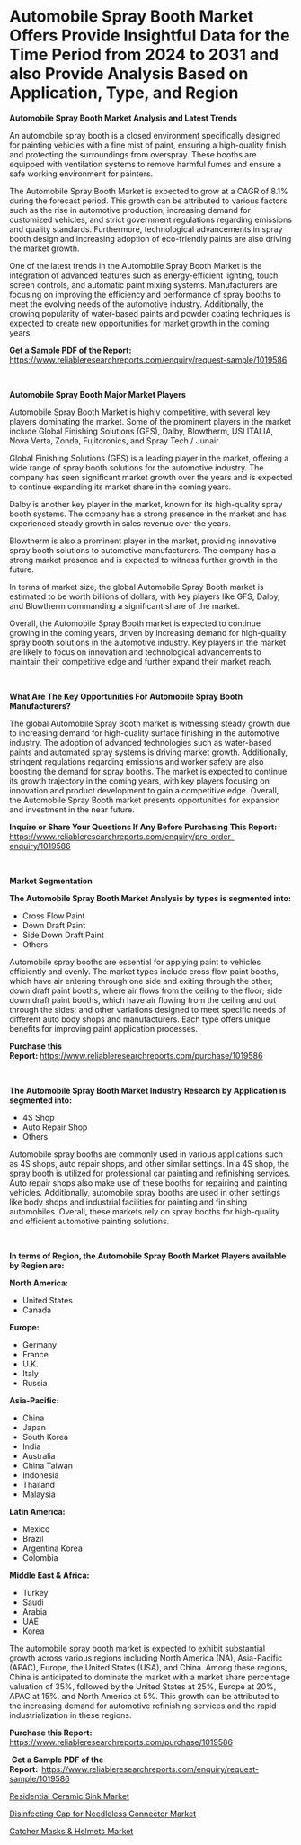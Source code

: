 <p><h1>Automobile Spray Booth Market Offers Provide Insightful Data for the Time Period from 2024 to 2031 and also Provide Analysis Based on Application, Type, and Region</h1></p><p><strong>Automobile Spray Booth Market Analysis and Latest Trends</strong></p>
<p><p>An automobile spray booth is a closed environment specifically designed for painting vehicles with a fine mist of paint, ensuring a high-quality finish and protecting the surroundings from overspray. These booths are equipped with ventilation systems to remove harmful fumes and ensure a safe working environment for painters.</p><p>The Automobile Spray Booth Market is expected to grow at a CAGR of 8.1% during the forecast period. This growth can be attributed to various factors such as the rise in automotive production, increasing demand for customized vehicles, and strict government regulations regarding emissions and quality standards. Furthermore, technological advancements in spray booth design and increasing adoption of eco-friendly paints are also driving the market growth.</p><p>One of the latest trends in the Automobile Spray Booth Market is the integration of advanced features such as energy-efficient lighting, touch screen controls, and automatic paint mixing systems. Manufacturers are focusing on improving the efficiency and performance of spray booths to meet the evolving needs of the automotive industry. Additionally, the growing popularity of water-based paints and powder coating techniques is expected to create new opportunities for market growth in the coming years.</p></p>
<p><strong>Get a Sample PDF of the Report:&nbsp;</strong> <a href="https://www.reliableresearchreports.com/enquiry/request-sample/1019586">https://www.reliableresearchreports.com/enquiry/request-sample/1019586</a></p>
<p>&nbsp;</p>
<p><strong>Automobile Spray Booth Major Market Players</strong></p>
<p><p>Automobile Spray Booth Market is highly competitive, with several key players dominating the market. Some of the prominent players in the market include Global Finishing Solutions (GFS), Dalby, Blowtherm, USI ITALIA, Nova Verta, Zonda, Fujitoronics, and Spray Tech / Junair. </p><p>Global Finishing Solutions (GFS) is a leading player in the market, offering a wide range of spray booth solutions for the automotive industry. The company has seen significant market growth over the years and is expected to continue expanding its market share in the coming years. </p><p>Dalby is another key player in the market, known for its high-quality spray booth systems. The company has a strong presence in the market and has experienced steady growth in sales revenue over the years. </p><p>Blowtherm is also a prominent player in the market, providing innovative spray booth solutions to automotive manufacturers. The company has a strong market presence and is expected to witness further growth in the future.</p><p>In terms of market size, the global Automobile Spray Booth market is estimated to be worth billions of dollars, with key players like GFS, Dalby, and Blowtherm commanding a significant share of the market.</p><p>Overall, the Automobile Spray Booth market is expected to continue growing in the coming years, driven by increasing demand for high-quality spray booth solutions in the automotive industry. Key players in the market are likely to focus on innovation and technological advancements to maintain their competitive edge and further expand their market reach.</p></p>
<p>&nbsp;</p>
<p><strong>What Are The Key Opportunities For Automobile Spray Booth Manufacturers?</strong></p>
<p><p>The global Automobile Spray Booth market is witnessing steady growth due to increasing demand for high-quality surface finishing in the automotive industry. The adoption of advanced technologies such as water-based paints and automated spray systems is driving market growth. Additionally, stringent regulations regarding emissions and worker safety are also boosting the demand for spray booths. The market is expected to continue its growth trajectory in the coming years, with key players focusing on innovation and product development to gain a competitive edge. Overall, the Automobile Spray Booth market presents opportunities for expansion and investment in the near future.</p></p>
<p><strong>Inquire or Share Your Questions If Any Before Purchasing This Report:</strong> <a href="https://www.reliableresearchreports.com/enquiry/pre-order-enquiry/1019586">https://www.reliableresearchreports.com/enquiry/pre-order-enquiry/1019586</a></p>
<p>&nbsp;</p>
<p><strong>Market Segmentation</strong></p>
<p><strong>The Automobile Spray Booth Market Analysis by types is segmented into:</strong></p>
<p><ul><li>Cross Flow Paint</li><li>Down Draft Paint</li><li>Side Down Draft Paint</li><li>Others</li></ul></p>
<p><p>Automobile spray booths are essential for applying paint to vehicles efficiently and evenly. The market types include cross flow paint booths, which have air entering through one side and exiting through the other; down draft paint booths, where air flows from the ceiling to the floor; side down draft paint booths, which have air flowing from the ceiling and out through the sides; and other variations designed to meet specific needs of different auto body shops and manufacturers. Each type offers unique benefits for improving paint application processes.</p></p>
<p><strong>Purchase this Report:&nbsp;</strong><a href="https://www.reliableresearchreports.com/purchase/1019586">https://www.reliableresearchreports.com/purchase/1019586</a></p>
<p>&nbsp;</p>
<p><strong>The Automobile Spray Booth Market Industry Research by Application is segmented into:</strong></p>
<p><ul><li>4S Shop</li><li>Auto Repair Shop</li><li>Others</li></ul></p>
<p><p>Automobile spray booths are commonly used in various applications such as 4S shops, auto repair shops, and other similar settings. In a 4S shop, the spray booth is utilized for professional car painting and refinishing services. Auto repair shops also make use of these booths for repairing and painting vehicles. Additionally, automobile spray booths are used in other settings like body shops and industrial facilities for painting and finishing automobiles. Overall, these markets rely on spray booths for high-quality and efficient automotive painting solutions.</p></p>
<p>&nbsp;</p>
<p><strong>In terms of Region, the Automobile Spray Booth Market Players available by Region are:</strong></p>
<p>
    <p> <strong> North America: </strong>
        <ul>
            <li>United States</li>
            <li>Canada</li>
        </ul>
        </p> 
    <p> <strong> Europe: </strong>
        <ul>
            <li>Germany</li>
            <li>France</li>
            <li>U.K.</li>
            <li>Italy</li>
            <li>Russia</li>
        </ul>
        </p> 
    <p> <strong> Asia-Pacific: </strong>
        <ul>
            <li>China</li>
            <li>Japan</li>
            <li>South Korea</li>
            <li>India</li>
            <li>Australia</li>
            <li>China Taiwan</li>
            <li>Indonesia</li>
            <li>Thailand</li>
            <li>Malaysia</li>
        </ul>
        </p> 
    <p> <strong> Latin America: </strong>
        <ul>
            <li>Mexico</li>
            <li>Brazil</li>
            <li>Argentina Korea</li>
            <li>Colombia</li>
        </ul>
        </p> 
    <p> <strong> Middle East & Africa: </strong>
        <ul>
            <li>Turkey</li>
            <li>Saudi</li>
            <li>Arabia</li>
            <li>UAE</li>
            <li>Korea</li>
        </ul>
    </p>
    </p>
<p><p>The automobile spray booth market is expected to exhibit substantial growth across various regions including North America (NA), Asia-Pacific (APAC), Europe, the United States (USA), and China. Among these regions, China is anticipated to dominate the market with a market share percentage valuation of 35%, followed by the United States at 25%, Europe at 20%, APAC at 15%, and North America at 5%. This growth can be attributed to the increasing demand for automotive refinishing services and the rapid industrialization in these regions.</p></p>
<p><strong>Purchase this Report: </strong><a href="https://www.reliableresearchreports.com/purchase/1019586">https://www.reliableresearchreports.com/purchase/1019586</a></p>
<p>&nbsp;<strong>Get a Sample PDF of the Report:&nbsp;&nbsp;</strong><a href="https://www.reliableresearchreports.com/enquiry/request-sample/1019586">https://www.reliableresearchreports.com/enquiry/request-sample/1019586</a></p>
<p><strong></strong></p>
<p><p><a href="https://view.publitas.com/reportprime-1/residential-ceramic-sink-market-offer-valuable-insights-into-market-size-market-share-market-trends-and-projections-spanning-from-2023-to-2030/">Residential Ceramic Sink Market</a></p><p><a href="https://view.publitas.com/reportprime-1/disinfecting-cap-for-needleless-connector-market-size-and-examines-its-market-scope-with-a-primary-focus-on-growth-opportunities-and-forecasted-trends-spanning-from-2023-to-2030/">Disinfecting Cap for Needleless Connector Market</a></p><p><a href="https://view.publitas.com/reportprime-1/catcher-masks-helmets-market-offers-provide-insightful-data-for-the-time-period-from-2023-to-2030-and-also-provide-analysis-based-on-application-type-and-region/">Catcher Masks & Helmets Market</a></p></p>
